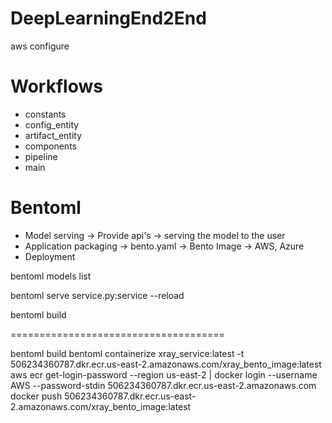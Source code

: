 # DeepLearningEnd2End

aws configure


# Workflows

- constants
- config_entity
- artifact_entity
- components
- pipeline
- main

# Bentoml
- Model serving  -> Provide api's -> serving the model to the user
- Application packaging  -> bento.yaml -> Bento Image -> AWS, Azure
- Deployment


bentoml models list

bentoml serve service.py:service --reload

bentoml build

=====================================

bentoml build
bentoml containerize xray_service:latest -t 506234360787.dkr.ecr.us-east-2.amazonaws.com/xray_bento_image:latest
aws ecr get-login-password --region us-east-2 | docker login --username AWS --password-stdin 506234360787.dkr.ecr.us-east-2.amazonaws.com
docker push 506234360787.dkr.ecr.us-east-2.amazonaws.com/xray_bento_image:latest
